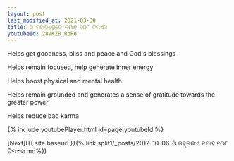 ```yaml
---
layout: post
last_modified_at: 2021-03-30
title: ଓଁ ମହାଦୃଧରୁତେ ନମାହ ୧୦୮ ଟିମଏସ
youtubeId: 28VKZB_RbRo
---
```

 
 
Helps get goodness, bliss and peace and God's blessings
 
Helps remain focused, help generate inner energy 
 
Helps boost physical and mental health 
 
Helps remain grounded and generates a sense of gratitude towards the greater power 
 
Helps reduce bad karma
 
 
 
 


{% include youtubePlayer.html id=page.youtubeId %}
 
[Next]({{ site.baseurl }}{% link  split1/_posts/2012-10-06-ଓଁ ଜହ୍ନଭଏ ନମାହ ୧୦୮ ଟିମଏସ.md%})
 
